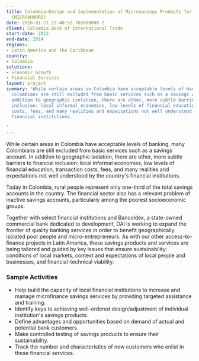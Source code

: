 ```yaml
---
title: Colombia—Design and Implementation of Microsavings Products for Financial Intermediaries
  (MICROAHORRO)
date: 2016-01-21 22:40:52.765000000 Z
client: Colombia Bank of International Trade
start-date: 2012
end-date: 2014
regions:
- Latin America and the Caribbean
country:
- Colombia
solutions:
- Economic Growth
- Financial Services
layout: project
summary: 'While certain areas in Colombia have acceptable levels of banking, many
  Colombians are still excluded from basic services such as a savings account. In
  addition to geographic isolation, there are other, more subtle barriers to financial
  inclusion: local informal economies, low levels of financial education, transaction
  costs, fees, and many realities and expectations not well understood by the country''s
  financial institutions.

'
---
```


While certain areas in Colombia have acceptable levels of banking, many Colombians are still excluded from basic services such as a savings account. In addition to geographic isolation, there are other, more subtle barriers to financial inclusion: local informal economies, low levels of financial education, transaction costs, fees, and many realities and expectations not well understood by the country's financial institutions.

Today in Colombia, rural people represent only one-third of the total savings accounts in the country. The financial sector also has a relevant problem of inactive savings accounts, particularly among the poorest socioeconomic groups.

Together with select financial institutions and Bancoldex, a state-owned commercial bank dedicated to development, DAI is working to expand the frontier of quality banking services in order to benefit geographically isolated poor people and micro-entrepreneurs. As with our other access-to-finance projects in Latin America, these savings products and services are being tailored and guided by key issues that ensure sustainability: conditions of local markets, context and expectations of local people and businesses, and financial-technical viability.

###  Sample Activities

* Help build the capacity of local financial institutions to increase and manage microfinance savings services by providing targeted assistance and training.
* Identify keys to achieving well-ordered design/adjustment of individual institution's savings products.
* Define advantages and opportunities based on demand of actual and potential bank customers.
* Make controlled testing of savings products to ensure their sustainability.
* Track the number and characteristics of new customers who enlist in these financial services.

